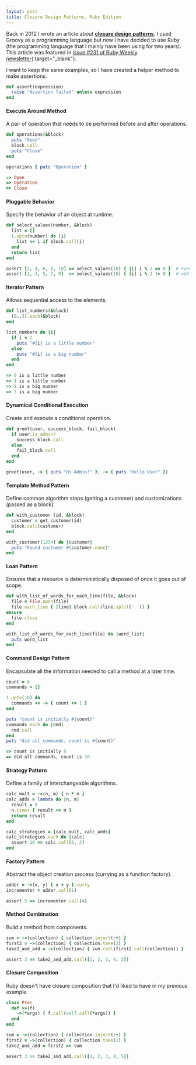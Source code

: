```yaml
---
layout: post
title: Closure Design Patterns. Ruby Edition
---
```


Back in 2012 I wrote an article about **[closure design patterns][1]**. I used
Groovy as a programming language but now I have decided to use Ruby (the
programming language that I mainly have been using for two years). This article
was featured in [issue #231 of Ruby Weekly newsletter][2]{:target="_blank"}.

I want to keep the same examples, so I have created a helper method to make
assertions.

```ruby
def assert(expression)
  raise "Assertion failed" unless expression
end
```


#### Execute Around Method

A pair of operation that needs to be performed before and after operations.

```ruby
def operations(&block)
  puts "Open"
  block.call
  puts "Close"
end

operations { puts "Operation" }

=> Open
=> Operation
=> Close
```


#### Pluggable Behavior

Specify the behavior of an object at runtime.

```ruby
def select_values(number, &block)
  list = []
  1.upto(number) do |i|
    list << i if block.call(i)
  end
  return list
end

assert [2, 4, 6, 8, 10] == select_values(10) { |i| i % 2 == 0 }  # even
assert [1, 3, 5, 7, 9]  == select_values(10) { |i| i % 2 != 0 }  # odd
```


#### Iterator Pattern

Allows sequential access to the elements.

```ruby
def list_numbers(&block)
  (0..3).each(&block)
end

list_numbers do |i|
  if i < 2
    puts "#{i} is a little number"
  else
    puts "#{i} is a big number"
  end
end

=> 0 is a little number
=> 1 is a little number
=> 2 is a big number
=> 3 is a big number
```


#### Dynamical Conditional Execution

Create and execute a conditional operation.

```ruby
def greet(user, success_block, fail_block)
  if user.is_admin?
    success_block.call
  else
    fail_block.call
  end
end

greet(user, -> { puts "Hi Admin!" }, -> { puts "Hello User" })
```


#### Template Method Pattern

Define common algorithm steps (getting a customer) and customizations (passed
as a block).

```ruby
def with_customer (id, &block)
  customer = get_customer(id)
  block.call(customer)
end

with_customer(1234) do |customer|
  puts "Found customer #{customer.name}"
end
```


#### Loan Pattern

Ensures that a resource is deterministically disposed of once it goes out of scope.

```ruby
def with_list_of_words_for_each_line(file, &block)
  file = File.open(file)
  file.each_line { |line| block.call(line.split(' ')) }
ensure
  file.close
end

with_list_of_words_for_each_line(file) do |word_list|
  puts word_list
end
```


#### Command Design Pattern

Encapsulate all the information needed to call a method at a later time.

```ruby
count = 0
commands = []

1.upto(10) do
  commands << -> { count += 1 }
end

puts "count is initially #{count}"
commands.each do |cmd|
  cmd.call
end
puts "did all commands, count is #{count}"

=> count is initially 0
=> did all commands, count is 10
```


#### Strategy Pattern

Define a family of interchangeable algorithms.

```ruby
calc_mult = ->(n, m) { n * m }
calc_adds = lambda do |n, m|
  result = 0
  n.times { result += m }
  return result
end

calc_strategies = [calc_mult, calc_adds]
calc_strategies.each do |calc|
  assert 10 == calc.call(5, 2)
end
```


#### Factory Pattern

Abstract the object creation process (currying as a function factory).

```ruby
adder = ->(x, y) { x + y }.curry
incrementer = adder.call(1)

assert 5 == incrementer.call(4)
```


#### Method Combination

Build a method from components.

```ruby
sum = ->(collection) { collection.inject(:+) }
first2 = ->(collection) { collection.take(2) }
take2_and_add = ->(collection) { sum.call(first2.call(collection)) }

assert 3 == take2_and_add.call([1, 2, 3, 4, 5])
```


#### Closure Composition

Ruby doesn't have closure composition that I'd liked to have in my previous
example.

```ruby
class Proc
  def >>(f)
    ->(*args) { f.call(self.call(*args)) }
  end
end

sum = ->(collection) { collection.inject(:+) }
first2 = ->(collection) { collection.take(2) }
take2_and_add = first2 >> sum

assert 3 == take2_and_add.call([1, 2, 3, 4, 5])
```


[1]: /closure-design-patterns
[2]: http://rubyweekly.com/issues/231
